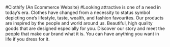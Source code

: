#Clothify (An Ecommerce Website)
#Looking attractive is one of a need in today’s era. 
Clothes have changed from a necessity to status symbol depicting one’s lifestyle, taste, wealth, and fashion favourites. 
Our products are inspired by the people and world around us. Beautiful, high quality goods that are designed especially for you. 
Discover our story and meet the people that make our brand what it is. You can have anything you want in life if you dress for it.

